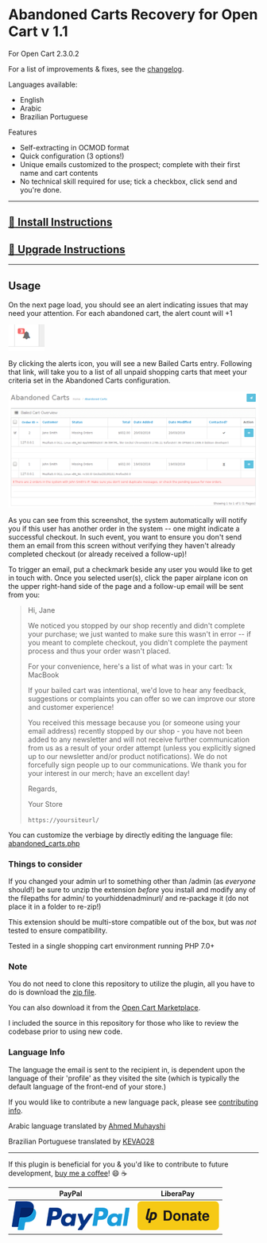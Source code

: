 # Abandoned Carts Recovery for Open Cart v 1.1
For Open Cart 2.3.0.2

For a list of improvements & fixes, see the [changelog](changelog.md).

Languages available:
* English
* Arabic
* Brazilian Portuguese

Features
* Self-extracting in OCMOD format
* Quick configuration (3 options!)
* Unique emails customized to the prospect; complete with their first name and cart contents
* No technical skill required for use; tick a checkbox, click send and you're done.

***


## [:link: Install Instructions](installing-instructions.md) ##

## [:link: Upgrade Instructions](upgrade-instructions.md) ##


***

## Usage ##

On the next page load, you should see an alert indicating issues that may need your attention.  For each abandoned cart, the alert count will +1

![alerts](./img/alert.png)

By clicking the alerts icon, you will see a new Bailed Carts entry.  Following that link, will take you to a list of all unpaid shopping carts that meet your criteria set in the Abandoned Carts configuration.

![duplicate warning](./img/duplicate-warning.png)

As you can see from this screenshot, the system automatically will notify you if this user has another order in the system -- one might indicate a successful checkout.  In such event, you want to ensure you don't send them an email from this screen without verifying they haven't already completed checkout (or already received a follow-up)!

To trigger an email, put a checkmark beside any user you would like to get in touch with.  Once you selected user(s), click the paper airplane icon on the upper right-hand side of the page and a follow-up email will be sent from you:
> Hi, Jane
>
> We noticed you stopped by our shop recently and didn't complete your purchase; we just wanted to make sure this wasn't in error -- if you meant to complete checkout, you didn't complete the payment process and thus your order wasn't placed.
>
> For your convenience, here's a list of what was in your cart:
1x MacBook
>
>
> If your bailed cart was intentional, we'd love to hear any feedback, suggestions or complaints you can offer so we can improve our store and customer experience!
>
>
>
> You received this message because you (or someone using your email address) recently stopped by our shop - you have not been added to any newsletter and will not receive further communication from us as a result of your order attempt (unless you explicitly signed up to our newsletter and/or product notifications). We do not forcefully sign people up to our communications.
> We thank you for your interest in our merch; have an excellent day!
>
> Regards,
>
> Your Store
>
> `https://yoursiteurl/`

You can customize the verbiage by directly editing the language file: [abandoned_carts.php](./upload/admin/language/en-gb/extension/module/abandoned_carts.php)

### Things to consider ###
If you changed your admin url to something other  than /admin (as *everyone* should!) be sure to unzip the extension *before* you install and modify any of the filepaths for admin/ to yourhiddenadminurl/ and re-package it (do not place it in a folder to re-zip!)

This extension should be multi-store compatible out of the box, but was *not* tested to ensure compatibility.

Tested in a single shopping cart environment running PHP 7.0+

### Note ###
You do not need to clone this repository to utilize the plugin, all you have to do is download the
[zip file](./../../releases).

You can also download it from the [Open Cart Marketplace](https://www.opencart.com/index.php?route=marketplace/extension/info&extension_id=33561).

I included the source in this repository for those who like to review the codebase prior to using new code.

### Language Info ###
The language the email is sent to the recipient in, is dependent upon the language of their 'profile' as they visited the site (which is typically the default language of the front-end of your store.)

If you would like to contribute a new language pack, please see [contributing info](CONTRIBUTING.md).

Arabic language translated by [Ahmed Muhayshi](https://github.com/muhayshi)

Brazilian Portuguese translated by [KEVAO28](https://github.com/KEVAO28)

***

If this plugin is beneficial for you & you'd like to contribute to future development, [buy me a coffee](https://www.paypal.me/z0m8i3)! :smile: :coffee:

| PayPal | LiberaPay |
| --- | --- |
| [![paypal](./img/paypal.png)](https://www.paypal.me/z0m8i3) |  [![liberapay](./img/liberapay.svg)](https://liberapay.com/~34984/donate)
